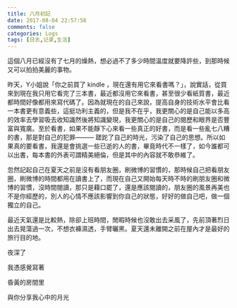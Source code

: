 ```yaml
---
title: 八月初記
date: 2017-08-04 22:57:58
comments: false
categories: Logs
tags: [日志,记录,生活]
---
```

這個八月已經沒有了七月的燥熱，想必過不了多少時間溫度就要降許些，到那時候又可以拍拍美麗的事物。  

昨天，Y小姐說「你之前買了 kindle ，現在還有用它來看書嗎？」，說實話，從買來到現在我只用它看完了三本書，最近都沒用它來看書，甚至很少看紙質書，最近都時間好像都用來寫代碼了。因為就現在的自己來說，提高自身的技術水平會比看一本書更有意義些，這挺功利主義的，但是我不在乎，我更關心的是自己能以多高的效率去學習吸去收知識然後將知識變現，我更關心的是自己的閱歷和眼界是否豐富與寬廣。至於看書，如果不能靜下心來看一些真正的好書，而是看一些亂七八糟的書，那是對自己的犯罪——— 蹉跎了自己的時光，污染了自己的思想。所以如果真的要看書，我還是會挑選一些已逝的人的書，畢竟時代不一樣了，如今誰都可以出書，每本書的外表可謂精美絕倫，但是其中的內容就不敢恭維了。  

忽然記起自己在夏天之前是沒有看朋友圈，刷微博的習慣的，那時候自己把看朋友圈，刷微博的時間都用在讀書上了，而現在自己又開始每天時不時的刷朋友圈和微博的習慣，沒時間閱讀，那只是藉口罷了，還是應該閱讀的，朋友圈的風景再美也不是你經歷的，別人的心情不應該影響到你自己的狀態，好好的做自己吧，做一個獨立的自己。  

最近天氣還是比較熱，除卻上班時間，閒暇時候也沒敢出去采風了，先前頂著烈日出去晃蕩過一次，不想衣褲濕透，手臂曬黑。夏天還未離開之前在屋內才是最好的旅行目的地。  

夜深了  

我憑感覺寫著  

昏黃的房間里  

與你分享我心中的月光